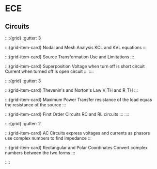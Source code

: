 # ECE

## Circuits

::::{grid}
:gutter: 3

:::{grid-item-card} Nodal and Mesh Analysis
KCL and KVL equations
:::

:::{grid-item-card} Source Transformation
Use and Limitations
:::

:::{grid-item-card} Superposition
Voltage when turn off is short circuit
Current when turned off is open circuit
:::
::::

::::{grid}
:gutter: 3

:::{grid-item-card} Thevenin's and Norton's Law
V_TH and R_TH
:::

:::{grid-item-card} Maximum Power Transfer
resistance of the load equas the resistance of the source
:::

:::{grid-item-card} First Order Circuits
RC and RL circuits
:::
::::

::::{grid}
:gutter: 2

:::{grid-item-card} AC Circuits
express voltages and currents as phasors
use complex numbers to find impedance
:::

:::{grid-item-card} Rectangular and Polar Coordinates
Convert complex numbers between the two forms
:::

::::




